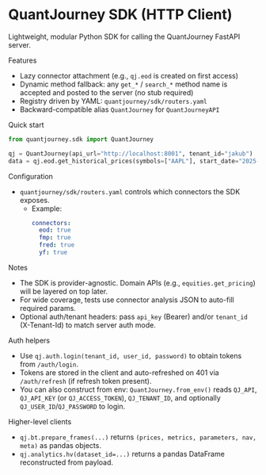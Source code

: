 # QuantJourney SDK (HTTP Client)

Lightweight, modular Python SDK for calling the QuantJourney FastAPI server.

Features
- Lazy connector attachment (e.g., `qj.eod` is created on first access)
- Dynamic method fallback: any `get_*` / `search_*` method name is accepted and posted to the server (no stub required)
- Registry driven by YAML: `quantjourney/sdk/routers.yaml`
- Backward-compatible alias `QuantJourney` for `QuantJourneyAPI`

Quick start
```python
from quantjourney.sdk import QuantJourney

qj = QuantJourney(api_url="http://localhost:8001", tenant_id="jakub")
data = qj.eod.get_historical_prices(symbols=["AAPL"], start_date="2025-01-01", end_date="2025-02-01", frequency="1d", exchanges=["US"])  # dict
```

Configuration
- `quantjourney/sdk/routers.yaml` controls which connectors the SDK exposes.
  - Example:
    ```yaml
    connectors:
      eod: true
      fmp: true
      fred: true
      yf: true
    ```

Notes
- The SDK is provider-agnostic. Domain APIs (e.g., `equities.get_pricing`) will be layered on top later.
- For wide coverage, tests use connector analysis JSON to auto-fill required params.
- Optional auth/tenant headers: pass `api_key` (Bearer) and/or `tenant_id` (X-Tenant-Id) to match server auth mode.

Auth helpers
- Use `qj.auth.login(tenant_id, user_id, password)` to obtain tokens from `/auth/login`.
- Tokens are stored in the client and auto-refreshed on 401 via `/auth/refresh` (if refresh token present).
- You can also construct from env: `QuantJourney.from_env()` reads `QJ_API`, `QJ_API_KEY` (or `QJ_ACCESS_TOKEN`), `QJ_TENANT_ID`, and optionally `QJ_USER_ID`/`QJ_PASSWORD` to login.

Higher-level clients
- `qj.bt.prepare_frames(...)` returns `(prices, metrics, parameters, nav, meta)` as pandas objects.
- `qj.analytics.hv(dataset_id=...)` returns a pandas DataFrame reconstructed from payload.
